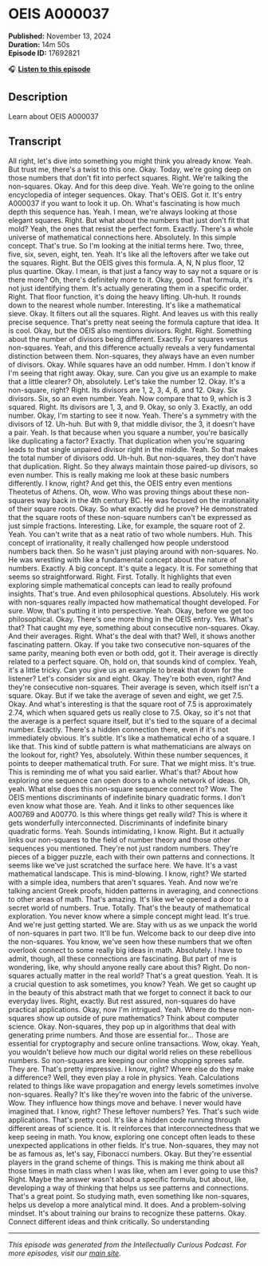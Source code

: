 # OEIS A000037

**Published:** November 13, 2024  
**Duration:** 14m 50s  
**Episode ID:** 17692821

🎧 **[Listen to this episode](https://intellectuallycurious.buzzsprout.com/2529712/episodes/17692821-oeis-a000037)**

## Description

Learn about OEIS A000037

## Transcript

All right, let's dive into something you might think you already know. Yeah. But trust me, there's a twist to this one. Okay. Today, we're going deep on those numbers that don't fit into perfect squares. Right. We're talking the non-squares. Okay. And for this deep dive. Yeah. We're going to the online encyclopedia of integer sequences. Okay. That's OEIS. Got it. It's entry A000037 if you want to look it up. Oh. What's fascinating is how much depth this sequence has. Yeah. I mean, we're always looking at those elegant squares. Right. But what about the numbers that just don't fit that mold? Yeah, the ones that resist the perfect form. Exactly. There's a whole universe of mathematical connections here. Absolutely. In this simple concept. That's true. So I'm looking at the initial terms here. Two, three, five, six, seven, eight, ten. Yeah. It's like all the leftovers after we take out the squares. Right. But the OEIS gives this formula. A, N, N plus floor, 12 plus quartine. Okay. I mean, is that just a fancy way to say not a square or is there more? Oh, there's definitely more to it. Okay, good. That formula, it's not just identifying them. It's actually generating them in a specific order. Right. That floor function, it's doing the heavy lifting. Uh-huh. It rounds down to the nearest whole number. Interesting. It's like a mathematical sieve. Okay. It filters out all the squares. Right. And leaves us with this really precise sequence. That's pretty neat seeing the formula capture that idea. It is cool. Okay, but the OEIS also mentions divisors. Right. Right. Something about the number of divisors being different. Exactly. For squares versus non-squares. Yeah, and this difference actually reveals a very fundamental distinction between them. Non-squares, they always have an even number of divisors. Okay. While squares have an odd number. Hmm. I don't know if I'm seeing that right away. Okay, sure. Can you give us an example to make that a little clearer? Oh, absolutely. Let's take the number 12. Okay. It's a non-square, right? Right. Its divisors are 1, 2, 3, 4, 6, and 12. Okay. Six divisors. Six, so an even number. Yeah. Now compare that to 9, which is 3 squared. Right. Its divisors are 1, 3, and 9. Okay, so only 3. Exactly, an odd number. Okay, I'm starting to see it now. Yeah. There's a symmetry with the divisors of 12. Uh-huh. But with 9, that middle divisor, the 3, it doesn't have a pair. Yeah. Is that because when you square a number, you're basically like duplicating a factor? Exactly. That duplication when you're squaring leads to that single unpaired divisor right in the middle. Yeah. So that makes the total number of divisors odd. Uh-huh. But non-squares, they don't have that duplication. Right. So they always maintain those paired-up divisors, so even number. This is really making me look at these basic numbers differently. I know, right? And get this, the OEIS entry even mentions Theotetus of Athens. Oh, wow. Who was proving things about these non-squares way back in the 4th century BC. He was focused on the irrationality of their square roots. Okay. So what exactly did he prove? He demonstrated that the square roots of these non-square numbers can't be expressed as just simple fractions. Interesting. Like, for example, the square root of 2. Yeah. You can't write that as a neat ratio of two whole numbers. Huh. This concept of irrationality, it really challenged how people understood numbers back then. So he wasn't just playing around with non-squares. No. He was wrestling with like a fundamental concept about the nature of numbers. Exactly. A big concept. It's quite a legacy. It is. For something that seems so straightforward. Right. First. Totally. It highlights that even exploring simple mathematical concepts can lead to really profound insights. That's true. And even philosophical questions. Absolutely. His work with non-squares really impacted how mathematical thought developed. For sure. Wow, that's putting it into perspective. Yeah. Okay, before we get too philosophical. Okay. There's one more thing in the OEIS entry. Yes. What's that? That caught my eye, something about consecutive non-squares. Okay. And their averages. Right. What's the deal with that? Well, it shows another fascinating pattern. Okay. If you take two consecutive non-squares of the same parity, meaning both even or both odd, got it. Their average is directly related to a perfect square. Oh, hold on, that sounds kind of complex. Yeah, it's a little tricky. Can you give us an example to break that down for the listener? Let's consider six and eight. Okay. They're both even, right? And they're consecutive non-squares. Their average is seven, which itself isn't a square. Okay. But if we take the average of seven and eight, we get 7.5. Okay. And what's interesting is that the square root of 7.5 is approximately 2.74, which when squared gets us really close to 7.5. Okay, so it's not that the average is a perfect square itself, but it's tied to the square of a decimal number. Exactly. There's a hidden connection there, even if it's not immediately obvious. It's subtle. It's like a mathematical echo of a square. I like that. This kind of subtle pattern is what mathematicians are always on the lookout for, right? Yes, absolutely. Within these number sequences, it points to deeper mathematical truth. For sure. That we might miss. It's true. This is reminding me of what you said earlier. What's that? About how exploring one sequence can open doors to a whole network of ideas. Oh, yeah. What else does this non-square sequence connect to? Wow. The OEIS mentions discriminants of indefinite binary quadratic forms. I don't even know what those are. Yeah. And it links to other sequences like A00769 and A00770. Is this where things get really wild? This is where it gets wonderfully interconnected. Discriminants of indefinite binary quadratic forms. Yeah. Sounds intimidating, I know. Right. But it actually links our non-squares to the field of number theory and those other sequences you mentioned. They're not just random numbers. They're pieces of a bigger puzzle, each with their own patterns and connections. It seems like we've just scratched the surface here. We have. It's a vast mathematical landscape. This is mind-blowing. I know, right? We started with a simple idea, numbers that aren't squares. Yeah. And now we're talking ancient Greek proofs, hidden patterns in averaging, and connections to other areas of math. That's amazing. It's like we've opened a door to a secret world of numbers. True. Totally. That's the beauty of mathematical exploration. You never know where a simple concept might lead. It's true. And we're just getting started. We are. Stay with us as we unpack the world of non-squares in part two. It'll be fun. Welcome back to our deep dive into the non-squares. You know, we've seen how these numbers that we often overlook connect to some really big ideas in math. Absolutely. I have to admit, though, all these connections are fascinating. But part of me is wondering, like, why should anyone really care about this? Right. Do non-squares actually matter in the real world? That's a great question. Yeah. It is a crucial question to ask sometimes, you know? Yeah. We get so caught up in the beauty of this abstract math that we forget to connect it back to our everyday lives. Right, exactly. But rest assured, non-squares do have practical applications. Okay, now I'm intrigued. Yeah. Where do these non-squares show up outside of pure mathematics? Think about computer science. Okay. Non-squares, they pop up in algorithms that deal with generating prime numbers. And those are essential for... Those are essential for cryptography and secure online transactions. Wow, okay. Yeah, you wouldn't believe how much our digital world relies on these rebellious numbers. So non-squares are keeping our online shopping sprees safe. They are. That's pretty impressive. I know, right? Where else do they make a difference? Well, they even play a role in physics. Yeah. Calculations related to things like wave propagation and energy levels sometimes involve non-squares. Really? It's like they're woven into the fabric of the universe. Wow. They influence how things move and behave. I never would have imagined that. I know, right? These leftover numbers? Yes. That's such wide applications. That's pretty cool. It's like a hidden code running through different areas of science. It is. It reinforces that interconnectedness that we keep seeing in math. You know, exploring one concept often leads to these unexpected applications in other fields. It's true. Non-squares, they may not be as famous as, let's say, Fibonacci numbers. Okay. But they're essential players in the grand scheme of things. This is making me think about all those times in math class when I was like, when am I ever going to use this? Right. Maybe the answer wasn't about a specific formula, but about, like, developing a way of thinking that helps us see patterns and connections. That's a great point. So studying math, even something like non-squares, helps us develop a more analytical mind. It does. And a problem-solving mindset. It's about training our brains to recognize these patterns. Okay. Connect different ideas and think critically. So understanding

---
*This episode was generated from the Intellectually Curious Podcast. For more episodes, visit our [main site](https://intellectuallycurious.buzzsprout.com).*

